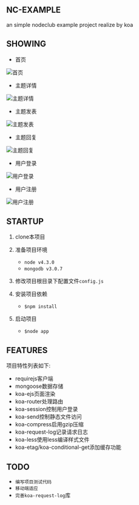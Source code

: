 ## NC-EXAMPLE
an simple nodeclub example project realize by koa

## SHOWING

- 首页

![首页](http://www.startexample.com/images/assist/20160417/index.png)

- 主题详情

![主题详情](http://www.startexample.com/images/assist/20160417/topicDetail.png)

- 主题发表

![主题发表](http://www.startexample.com/images/assist/20160417/publishTopic.png)

- 主题回复

![主题回复](http://www.startexample.com/images/assist/20160417/reply.png)

- 用户登录

![用户登录](http://www.startexample.com/images/assist/20160417/login.png)

- 用户注册

![用户注册](http://www.startexample.com/images/assist/20160417/registry.png)

## STARTUP

1. clone本项目
2. 准备项目环境

	- `node v4.3.0`
	- `mongodb v3.0.7`

3. 修改项目根目录下配置文件`config.js`
4. 安装项目依赖

	- `$npm install`

5. 启动项目

	- `$node app`

## FEATURES

项目特性列表如下:

- requirejs客户端
- mongoose数据存储
- koa-ejs页面渲染
- koa-router处理路由
- koa-session控制用户登录
- koa-send控制静态文件访问
- koa-compress启用gzip压缩
- koa-request-log记录请求日志
- koa-less使用less编译样式文件
- koa-etag/koa-conditional-get添加缓存功能

## TODO

- `编写项目测试代码`
- `移动端适应`
- `完善koa-request-log`库
